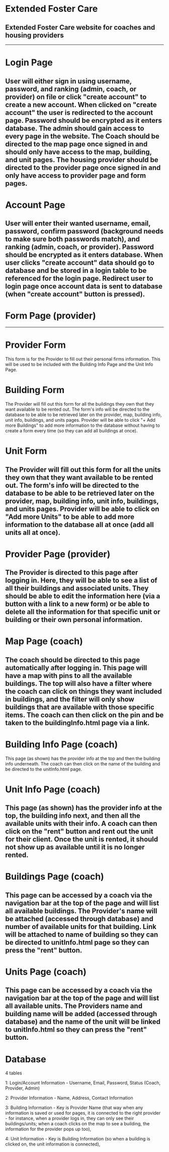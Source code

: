 # Extended Foster Care
Extended Foster Care website for coaches and housing providers
---
---

# Login Page
User will either sign in using username, password, and ranking (admin, coach, or provider) on file or click "create account" to create a new account. When clicked on "create account" the user is redirected to the account page. Password should be encrypted as it enters database. The admin should gain access to every page in the website. The Coach should be directed to the map page once signed in and should only have access to the map, building, and unit pages. The housing provider should be directed to the provider page once signed in and only have access to provider page and form pages.
---

# Account Page
User will enter their wanted username, email, password, confirm password (background needs to make sure both passwords match), and ranking (admin, coach, or provider). Password should be encrypted as it enters database. When user clicks "create account" data should go to database and be stored in a login table to be referenced for the login page. Redirect user to login page once account data is sent to database (when "create account" button is pressed).
---

# Form Page (provider)
---
# Provider Form
This form is for the Provider to fill out their personal firms information. This will be used to be included with the Building Info Page and the Unit Info Page.

# Building Form
The Provider will fill out this form for all the buildings they own that they want available to be rented out. The form's info will be directed to the database to be able to be retrieved later on the provider, map, building info, unit info, buildings, and units pages. Provider will be able to click "+ Add more Buildings" to add more information to the database without having to create a form every time (so they can add all buildings at once).

# Unit Form
The Provider will fill out this form for all the units they own that they want available to be rented out. The form's info will be directed to the database to be able to be retrieved later on the provider, map, building info, unit info, buildings, and units pages. Provider will be able to click on "Add more Units" to be able to add more information to the database all at once (add all units all at once).
---

# Provider Page (provider)
The Provider is directed to this page after logging in. Here, they will be able to see a list of all their buildings and associated units. They should be able to edit the information here (via a button with a link to a new form) or be able to delete all the information for that specific unit or building or their own personal information.
---

# Map Page (coach)
The coach should be directed to this page automatically after logging in. This page will have a map with pins to all the available buildings. The top will also have a filter where the coach can click on things they want included in buildings, and the filter will only show buildings that are available with those specific items. The coach can then click on the pin and be taken to the buildingInfo.html page via a link.
---

# Building Info Page (coach)
This page (as shown) has the provider info at the top and then the building info underneath. The coach can then click on the name of the building and be directed to the unitInfo.html page.

# Unit Info Page (coach)
This page (as shown) has the provider info at the top, the building info next, and then all the available units with their info. A coach can then click on the "rent" button and rent out the unit for their client. Once the unit is rented, it should not show up as available until it is no longer rented.
---

# Buildings Page (coach)
This page can be accessed by a coach via the navigation bar at the top of the page and will list all available buildings. The Provider's name will be attached (accessed through database) and number of available units for that building. Link will be attached to name of building so they can be directed to unitInfo.html page so they can press the "rent" button.
---

# Units Page (coach)
This page can be accessed by a coach via the navigation bar at the top of the page and will list all available units. The Providers name and building name will be added (accessed through database) and the name of the unit will be linked to unitInfo.html so they can press the "rent" button.
---

# Database
4 tables

1: Login/Account Information - Username, Email, Password, Status (Coach, Provider, Admin)

2: Provider Information - Name, Address, Contact Information

3: Building Information - Key is Provider Name (that way when any information is saved or used for pages, it is connected to the right provider - for instance, when a provider logs in, they can only see their buildings/units; when a coach clicks on the map to see a building, the information for the provider pops up too), 

4: Unit Information - Key is Building Information (so when a building is clicked on, the unit information is connected), 